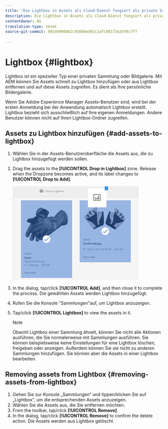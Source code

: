 ```yaml
---
title: 'Die Lightbox in Assets als Cloud-Dienst fungiert als private Sammlung oder Bildgalerie. '
description: Die Lightbox in Assets als Cloud-Dienst fungiert als private Sammlung oder Bildgalerie.
contentOwner: AG
translation-type: tm+mt
source-git-commit: 991d4900862c92684ed92c1afc081f3e2d76c7ff

---
```



# Lightbox {#lightbox}

Lightbox ist ein spezieller Typ einer privaten Sammlung oder Bildgalerie. Mit AEM können Sie Assets schnell zu Lightbox hinzufügen oder aus Lightbox entfernen und auf diese Assets zugreifen. Es dient als Ihre persönliche Bildergalerie.

Wenn Sie Adobe Experience Manager Assets-Benutzer sind, wird bei der ersten Anmeldung bei der Anwendung automatisch Lightbox erstellt. Lightbox bezieht sich ausschließlich auf Ihre eigenen Anmeldungen. Andere Benutzer können nicht auf Ihren Lightbox-Ordner zugreifen.

## Assets zu Lightbox hinzufügen {#add-assets-to-lightbox}

1. Wählen Sie in der Assets-Benutzeroberfläche die Assets aus, die zu Lightbox hinzugefügt werden sollen.
1. Drag the assets to the **[!UICONTROL Drop in Lightbox]** zone. Release when the Dropzone becomes active, and its label changes to **[!UICONTROL Drop to Add]**.

   ![add_to_lightbox](assets/add_to_lightbox.png)

1. In the dialog, tap/click **[!UICONTROL Add]**, and then close it to complete the process. Die gewählten Assets werden Lightbox hinzugefügt.
1. Rufen Sie die Konsole &quot;Sammlungen&quot;auf, um Lightbox anzuzeigen.
1. Tap/click **[!UICONTROL Lightbox]** to view the assets in it.

   >[!NOTE]
   >
   >Obwohl Lightbox einer Sammlung ähnelt, können Sie nicht alle Aktionen ausführen, die Sie normalerweise mit Sammlungen ausführen. Sie können beispielsweise keine Einstellungen für eine Lightbox löschen, freigeben oder anzeigen. Außerdem können Sie sie nicht zu anderen Sammlungen hinzufügen. Sie können aber die Assets in einer Lightbox bearbeiten.

## Removing assets from Lightbox {#removing-assets-from-lightbox}

1. Gehen Sie zur Konsole „Sammlungen“ und tippen/klicken Sie auf „Lightbox“, um die entsprechenden Assets anzuzeigen.
1. Wählen Sie die Assets aus, die Sie entfernen möchten.
1. From the toolbar, tap/click **[!UICONTROL Remove]**.
1. In the dialog, tap/click **[!UICONTROL Remove]** to confirm the delete action. Die Assets werden aus Lightbox gelöscht.
